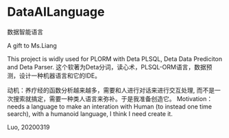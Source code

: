 # DataAILanguage
数据智能语言

A gift to Ms.Liang

This project is widly used for PLORM with Deta PLSQL, Deta Data Prediciton and Deta Parser.
这个软著为Deta分词，读心术，PLSQL-ORM语言，数据预测，设计一种机器语言和它的IDE。

动机：养疗经的函数分析越来越多，需要和人进行对话来进行交互处理, 而不是一次搜索就搞定，需要一种类人语言来弥补。于是我准备创造它。
Motivation：<YangLiaoJing> needs a language to make an interation with Human (to instead one time search), with a humanoid language, I think I need create it. 

Luo,
20200319
